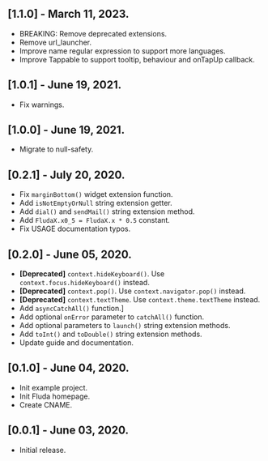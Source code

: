 ## [1.1.0] - March 11, 2023.
* BREAKING: Remove deprecated extensions.
* Remove url_launcher.
* Improve name regular expression to support more languages.
* Improve Tappable to support tooltip, behaviour and onTapUp callback.

## [1.0.1] - June 19, 2021.

* Fix warnings.

## [1.0.0] - June 19, 2021.

* Migrate to null-safety.

## [0.2.1] - July 20, 2020.

* Fix `marginBottom()` widget extension function.
* Add `isNotEmptyOrNull` string extension getter.
* Add `dial()` and `sendMail()` string extension method.
* Add `FludaX.x0_5 = FludaX.x * 0.5` constant.
* Fix USAGE documentation typos.

## [0.2.0] - June 05, 2020.
* **[Deprecated]** `context.hideKeyboard()`. Use `context.focus.hideKeyboard()` instead.
* **[Deprecated]** `context.pop()`. Use `context.navigator.pop()` instead.
* **[Deprecated]** `context.textTheme`. Use `context.theme.textTheme` instead.
* Add `asyncCatchAll()` function.]
* Add optional `onError` parameter to `catchAll()` function.
* Add optional parameters to `launch()` string extension methods.
* Add `toInt()` and `toDouble()` string extension methods.
* Update guide and documentation.
## [0.1.0] - June 04, 2020.

* Init example project.
* Init Fluda homepage.
* Create CNAME.

## [0.0.1] - June 03, 2020.

* Initial release.
